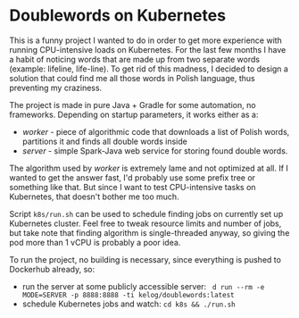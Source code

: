 # Doublewords on Kubernetes

This is a funny project I wanted to do in order to get more experience with running CPU-intensive loads on Kubernetes. For the last few months I have a habit of noticing words that are made up from two separate words (example: lifeline, life-line). To get rid of this madness, I decided to design a solution that could find me all those words in Polish language, thus preventing my craziness.

The project is made in pure Java + Gradle for some automation, no frameworks. Depending on startup parameters, it works either as a:
* *worker* - piece of algorithmic code that downloads a list of Polish words, partitions it and finds all double words inside
* *server* - simple Spark-Java web service for storing found double words.

The algorithm used by *worker* is extremely lame and not optimized at all. If I wanted to get the answer fast, I'd probably use some prefix tree or something like that. But since I want to test CPU-intensive tasks on Kubernetes, that doesn't bother me too much.

Script `k8s/run.sh` can be used to schedule finding jobs on currently set up Kubernetes cluster. Feel free to tweak resource limits and number of jobs, but take note that finding algorithm is single-threaded anyway, so giving the pod more than 1 vCPU is probably a poor idea.

To run the project, no building is necessary, since everything is pushed to Dockerhub already, so:
* run the server at some publicly accessible server: ` d run --rm -e MODE=SERVER -p 8888:8888 -ti kelog/doublewords:latest`
* schedule Kubernetes jobs and watch: `cd k8s && ./run.sh`


